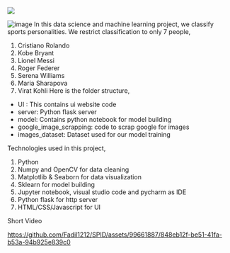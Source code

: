 ![](ui_snapshot.jpg)

![image](https://github.com/Fadil1212/SPID/assets/99661887/692aebc1-b35c-4d81-b860-0f04fe077a84)
In this data science and machine learning project, we classify sports personalities. We restrict classification to only 7 people,
1) Cristiano Rolando
2) Kobe Bryant
3) Lionel Messi 
4) Roger Federer
5) Serena Williams
6) Maria Sharapova
7) Virat Kohli 
Here is the folder structure,
* UI : This contains ui website code 
* server: Python flask server
* model: Contains python notebook for model building
* google_image_scrapping: code to scrap google for images
* images_dataset: Dataset used for our model training

Technologies used in this project,
1. Python
2. Numpy and OpenCV for data cleaning
3. Matplotlib & Seaborn for data visualization
4. Sklearn for model building
5. Jupyter notebook, visual studio code and pycharm as IDE
6. Python flask for http server
7. HTML/CSS/Javascript for UI

Short Video 


https://github.com/Fadil1212/SPID/assets/99661887/848eb12f-be51-41fa-b53a-94b925e839c0

